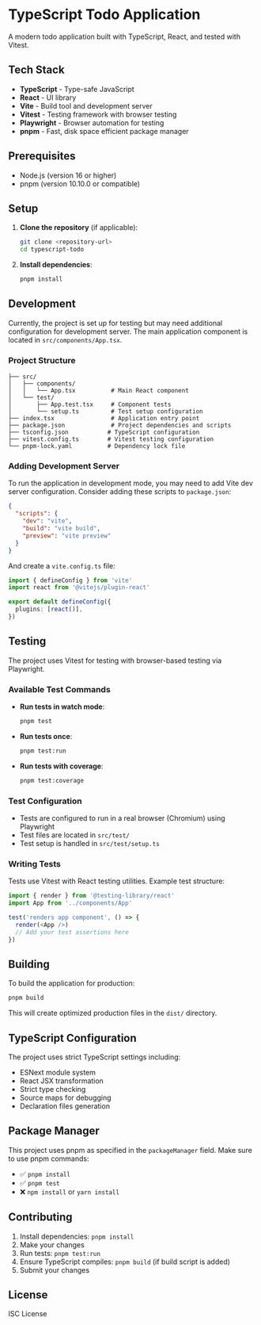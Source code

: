 # TypeScript Todo Application

A modern todo application built with TypeScript, React, and tested with Vitest.

## Tech Stack

- **TypeScript** - Type-safe JavaScript
- **React** - UI library
- **Vite** - Build tool and development server
- **Vitest** - Testing framework with browser testing
- **Playwright** - Browser automation for testing
- **pnpm** - Fast, disk space efficient package manager

## Prerequisites

- Node.js (version 16 or higher)
- pnpm (version 10.10.0 or compatible)

## Setup

1. **Clone the repository** (if applicable):
   ```bash
   git clone <repository-url>
   cd typescript-todo
   ```

2. **Install dependencies**:
   ```bash
   pnpm install
   ```

## Development

Currently, the project is set up for testing but may need additional configuration for development server. The main application component is located in `src/components/App.tsx`.

### Project Structure

```
├── src/
│   ├── components/
│   │   └── App.tsx          # Main React component
│   └── test/
│       ├── App.test.tsx     # Component tests
│       └── setup.ts         # Test setup configuration
├── index.tsx                # Application entry point
├── package.json             # Project dependencies and scripts
├── tsconfig.json           # TypeScript configuration
├── vitest.config.ts        # Vitest testing configuration
└── pnpm-lock.yaml          # Dependency lock file
```

### Adding Development Server

To run the application in development mode, you may need to add Vite dev server configuration. Consider adding these scripts to `package.json`:

```json
{
  "scripts": {
    "dev": "vite",
    "build": "vite build",
    "preview": "vite preview"
  }
}
```

And create a `vite.config.ts` file:

```typescript
import { defineConfig } from 'vite'
import react from '@vitejs/plugin-react'

export default defineConfig({
  plugins: [react()],
})
```

## Testing

The project uses Vitest for testing with browser-based testing via Playwright.

### Available Test Commands

- **Run tests in watch mode**:
  ```bash
  pnpm test
  ```

- **Run tests once**:
  ```bash
  pnpm test:run
  ```

- **Run tests with coverage**:
  ```bash
  pnpm test:coverage
  ```

### Test Configuration

- Tests are configured to run in a real browser (Chromium) using Playwright
- Test files are located in `src/test/`
- Test setup is handled in `src/test/setup.ts`

### Writing Tests

Tests use Vitest with React testing utilities. Example test structure:

```typescript
import { render } from '@testing-library/react'
import App from '../components/App'

test('renders app component', () => {
  render(<App />)
  // Add your test assertions here
})
```

## Building

To build the application for production:

```bash
pnpm build
```

This will create optimized production files in the `dist/` directory.

## TypeScript Configuration

The project uses strict TypeScript settings including:
- ESNext module system
- React JSX transformation
- Strict type checking
- Source maps for debugging
- Declaration files generation

## Package Manager

This project uses pnpm as specified in the `packageManager` field. Make sure to use pnpm commands:

- ✅ `pnpm install`
- ✅ `pnpm test`
- ❌ `npm install` or `yarn install`

## Contributing

1. Install dependencies: `pnpm install`
2. Make your changes
3. Run tests: `pnpm test:run`
4. Ensure TypeScript compiles: `pnpm build` (if build script is added)
5. Submit your changes

## License

ISC License

